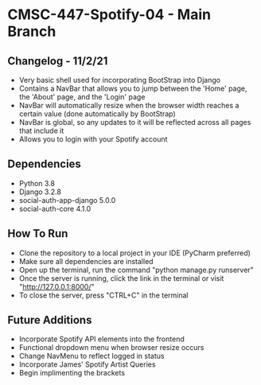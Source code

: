 # CMSC-447-Spotify-04 - Main Branch

## Changelog - 11/2/21

* Very basic shell used for incorporating BootStrap into Django
* Contains a NavBar that allows you to jump between the 'Home' page, the 'About' page, and the 'Login' page
* NavBar will automatically resize when the browser width reaches a certain value (done automatically by BootStrap)
* NavBar is global, so any updates to it will be reflected across all pages that include it
* Allows you to login with your Spotify account

## Dependencies

* Python 3.8
* Django 3.2.8
* social-auth-app-django 5.0.0
* social-auth-core 4.1.0

## How To Run

* Clone the repository to a local project in your IDE (PyCharm preferred)
* Make sure all dependencies are installed
* Open up the terminal, run the command "python manage.py runserver"
* Once the server is running, click the link in the terminal or visit "http://127.0.0.1:8000/"
* To close the server, press "CTRL+C" in the terminal

## Future Additions

* Incorporate Spotify API elements into the frontend
* Functional dropdown menu when browser resize occurs
* Change NavMenu to reflect logged in status
* Incorporate James' Spotify Artist Queries
* Begin implimenting the brackets
